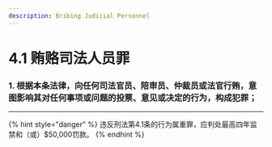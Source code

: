 ```yaml
---
description: Bribing Judicial Personnel
---
```


# 4.1 贿赂司法人员罪

### 1. 根据本条法律，向任何司法官员、陪审员、仲裁员或法官行贿，意图影响其对任何事项或问题的投票、意见或决定的行为，构成犯罪；

***

{% hint style="danger" %}
违反刑法第4.1条的行为属重罪，应判处最高四年监禁和（或）$50,000罚款。
{% endhint %}
